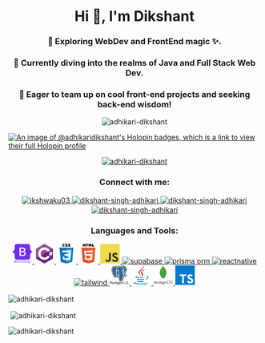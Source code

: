 <h1 align="center">Hi 👋, I'm Dikshant</h1>
<h3 align="center">👀 Exploring <b>WebDev and FrontEnd magic ✨</b>.</h3>
<h3 align="center">
  🌱 Currently diving into the realms of Java and Full Stack Web Dev.
</h3>
<h3 align="center">
  💞️ Eager to team up on cool front-end projects and seeking back-end wisdom!
</h3>

<p align="center">
  <img
    src="https://komarev.com/ghpvc/?username=adhikari-dikshant&label=Profile%20views&color=0e75b6&style=plastic"
    alt="adhikari-dikshant"
  />
</p>

[![An image of @adhikaridikshant's Holopin badges, which is a link to view their
full Holopin
profile](https://holopin.me/adhikaridikshant)](https://holopin.io/@adhikaridikshant)

<p align="center">
  <a href="https://github.com/ryo-ma/github-profile-trophy">
    <img
      src="https://github-profile-trophy.vercel.app/?username=adhikari-dikshant"
      alt="adhikari-dikshant"
    />
  </a>
</p>

<h3 align="center">Connect with me:</h3>
<p align="center">
  <a href="https://twitter.com/ikshwaku03" target="blank">
    <img
      align="center"
      src="https://raw.githubusercontent.com/rahuldkjain/github-profile-readme-generator/master/src/images/icons/Social/twitter.svg"
      alt="ikshwaku03"
      height="30"
      width="40"
    />
  </a>
  <a href="https://linkedin.com/in/dikshant-singh-adhikari" target="blank">
    <img
      align="center"
      src="https://raw.githubusercontent.com/rahuldkjain/github-profile-readme-generator/master/src/images/icons/Social/linked-in-alt.svg"
      alt="dikshant-singh-adhikari"
      height="30"
      width="40"
    />
  </a>
  <a href="https://dikshant-singh-adhikari.vercel.app/" target="blank">
    <img
      align="center"
      src="https://github.com/adhikari-dikshant/portfolio/blob/main/assets/icon.ico"
      alt="dikshant-singh-adhikari"
      height="30"
      width="40"
    />
  </a>
  <a href="https://bento.me/dsa" target="blank">
    <img
      align="center"
      src="https://global-uploads.webflow.com/6335b33630f88833a92915fc/63e501246a370e0d4462f2ed_herologo.png"
      alt="dikshant-singh-adhikari"
      height="40"
      width="40"
    />
  </a>
</p>
<h3 align="center">Languages and Tools:</h3>
<p align="center">
  <a href="https://getbootstrap.com" target="_blank" rel="noreferrer">
    <img
      src="https://raw.githubusercontent.com/devicons/devicon/master/icons/bootstrap/bootstrap-plain-wordmark.svg"
      alt="bootstrap"
      width="40"
      height="40"
    />
  </a>
  <a
    href="https://learn.microsoft.com/en-us/dotnet/csharp/"
    target="_blank"
    rel="noreferrer"
  >
    <img
      src="https://raw.githubusercontent.com/devicons/devicon/master/icons/csharp/csharp-original.svg"
      alt="csharp"
      width="40"
      height="40"
    />
  </a>
  <a href="https://www.w3schools.com/css/" target="_blank" rel="noreferrer">
    <img
      src="https://raw.githubusercontent.com/devicons/devicon/master/icons/css3/css3-original-wordmark.svg"
      alt="css3"
      width="40"
      height="40"
    />
  </a>
  <a href="https://www.w3.org/html/" target="_blank" rel="noreferrer">
    <img
      src="https://raw.githubusercontent.com/devicons/devicon/master/icons/html5/html5-original-wordmark.svg"
      alt="html5"
      width="40"
      height="40"
    />
  </a>
  <a
    href="https://developer.mozilla.org/en-US/docs/Web/JavaScript"
    target="_blank"
    rel="noreferrer"
  >
    <img
      src="https://raw.githubusercontent.com/devicons/devicon/master/icons/javascript/javascript-original.svg"
      alt="javascript"
      width="40"
      height="40"
    />
  </a>
  <a href="https://supabase.com/" target="_blank" rel="noreferrer">
    <img
      src="https://companieslogo.com/img/orig/supabase-554aca1c.png?t=1701239800"
      alt="supabase"
      width="40"
      height="40"
    />
  </a>
  <a href="https://www.prisma.io/" target="_blank" rel="noreferrer">
    <img
      src="https://d2eip9sf3oo6c2.cloudfront.net/tags/images/000/001/287/square_480/prismaHD.png"
      alt="prisma orm"
      width="40"
      height="40"
    />
  </a>
  <a href="https://react.dev/" target="_blank" rel="noreferrer">
    <img
      src="https://reactnative.dev/img/header_logo.svg"
      alt="reactnative"
      width="40"
      height="40"
    />
  </a>
  <a href="https://tailwindcss.com/" target="_blank" rel="noreferrer">
    <img
      src="https://www.vectorlogo.zone/logos/tailwindcss/tailwindcss-icon.svg"
      alt="tailwind"
      width="40"
      height="40"
    />
  </a>
  <a href="https://www.postgresql.org" target="_blank" rel="noreferrer">
    <img
      src="https://raw.githubusercontent.com/devicons/devicon/master/icons/postgresql/postgresql-original-wordmark.svg"
      alt="postgresql"
      width="40"
      height="40"
    />
  </a>
  <a href="https://www.java.com" target="_blank" rel="noreferrer">
    <img
      src="https://raw.githubusercontent.com/devicons/devicon/master/icons/java/java-original.svg"
      alt="java"
      width="40"
      height="40"
    />
  </a>
  <a href="https://www.mongodb.com/" target="_blank" rel="noreferrer">
    <img
      src="https://raw.githubusercontent.com/devicons/devicon/master/icons/mongodb/mongodb-original-wordmark.svg"
      alt="mongodb"
      width="40"
      height="40"
    />
  </a>
  <a href="https://www.typescriptlang.org/" target="_blank" rel="noreferrer">
    <img
      src="https://raw.githubusercontent.com/devicons/devicon/master/icons/typescript/typescript-original.svg"
      alt="typescript"
      width="40"
      height="40"
    />
  </a>
</p>

<p>
  <img
    align="center"
    src="https://github-readme-streak-stats.herokuapp.com/?user=adhikari-dikshant&theme=dark"
    alt="adhikari-dikshant"
  />
</p>

<p>
  &nbsp;<img
    align="center"
    src="https://github-readme-stats.vercel.app/api?username=adhikari-dikshant&show_icons=true&theme=gruvbox&bg_color=000000"
    alt="adhikari-dikshant"
  />
</p>

<p>
  <img
    align="left"
    src="https://github-readme-stats.vercel.app/api/top-langs?username=adhikari-dikshant&show_icons=true&theme=gruvbox&bg_color=000000&locale=en&layout=compact"
    alt="adhikari-dikshant"
  />
</p>
